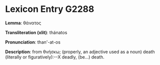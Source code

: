 # Lexicon Entry G2288

**Lemma**: θάνατος

**Transliteration (xlit)**: thánatos

**Pronunciation**: than'-at-os

**Description**:
from θνήσκω; (properly, an adjective used as a noun) death (literally or figuratively):--X deadly, (be…) death.
